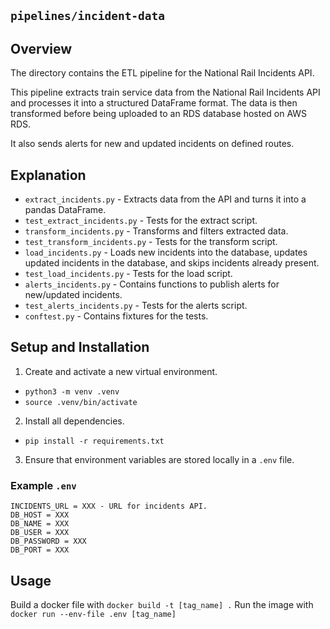 ## `pipelines/incident-data`

## Overview
The directory contains the ETL pipeline for the National Rail Incidents API.

This pipeline extracts train service data from the National Rail Incidents API and processes it into a structured DataFrame format. The data is then transformed before being uploaded to an RDS database hosted on AWS RDS.

It also sends alerts for new and updated incidents on defined routes.

## Explanation
- `extract_incidents.py` - Extracts data from the API and turns it into a pandas DataFrame.
- `test_extract_incidents.py` - Tests for the extract script.
- `transform_incidents.py` - Transforms and filters extracted data.
- `test_transform_incidents.py` - Tests for the transform script.
- `load_incidents.py` - Loads new incidents into the database, updates updated incidents in the database, and skips incidents already present.
- `test_load_incidents.py` - Tests for the load script.
- `alerts_incidents.py` - Contains functions to publish alerts for new/updated incidents.
- `test_alerts_incidents.py` - Tests for the alerts script.
- `conftest.py` - Contains fixtures for the tests.



## Setup and Installation
1. Create and activate a new virtual environment.
- `python3 -m venv .venv`
- `source .venv/bin/activate`
2. Install all dependencies.
- `pip install -r requirements.txt`
3. Ensure that environment variables are stored locally in a `.env` file.

### Example `.env`
```
INCIDENTS_URL = XXX - URL for incidents API.
DB_HOST = XXX
DB_NAME = XXX
DB_USER = XXX
DB_PASSWORD = XXX
DB_PORT = XXX
```

## Usage
Build a docker file with `docker build -t [tag_name] .`
Run the image with `docker run --env-file .env [tag_name]`